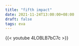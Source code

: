 ```yaml
---
title: "fifth impact"
date: 2021-11-24T13:00:00+08:00
draft: false
tags: eva
---
```


{{< youtube 4LOBLB7bC7c >}}
